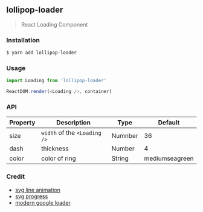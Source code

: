 ## lollipop-loader
> React Loading Component

### Installation

```bash
$ yarn add lollipop-loader
```

### Usage

```javascript
import Loading from 'lollipop-loader'

ReactDOM.render(<Loading />, container)
```

### API

Property | Description | Type | Default
-------- | ----------- | ---- | -------
size | `width` of the `<Loading />` | Numnber | 36
dash | thickness | Number | 4
color | color of ring | String | mediumseagreen

### Credit

- [svg line animation](https://css-tricks.com/svg-line-animation-works/)
- [svg progress](https://codepen.io/xgad/post/svg-radial-progress-meters)
- [modern google loader](https://www.uplabs.com/posts/modern-google-loader-in-pure-css)

